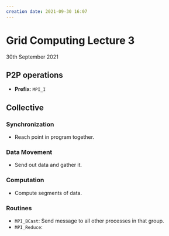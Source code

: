 ```yaml
---
creation date: 2021-09-30 16:07
---
```

#  Grid Computing Lecture 3
30th September 2021

## P2P operations
- **Prefix**: `MPI_I`

## Collective
### Synchronization
- Reach point in program together.
### Data Movement
- Send out data and gather it.
### Computation
- Compute segments of data.
### Routines
- `MPI_BCast`: Send message to all other processes in that group.
- `MPI_Reduce`: 